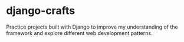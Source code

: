 # django-crafts
Practice projects built with Django to improve my understanding of the framework and explore different web development patterns.

